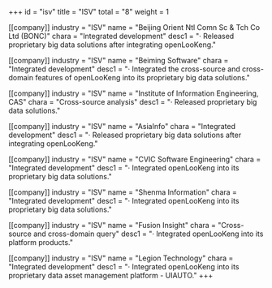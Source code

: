 +++
id = "isv"
title = "ISV"
total = "8"
weight = 1


[[company]]
industry = "ISV"
name = "Beijing Orient Ntl Comn Sc & Tch Co Ltd (BONC)"
chara = "Integrated development"
desc1 = "· Released proprietary big data solutions after integrating openLooKeng."

[[company]]
industry = "ISV"
name = "Beiming Software"
chara = "Integrated development"
desc1 = "· Integrated the cross-source and cross-domain features of openLooKeng into its proprietary big data solutions."

[[company]]
industry = "ISV"
name = "Institute of Information Engineering, CAS"
chara = "Cross-source analysis"
desc1 = "· Released proprietary big data solutions."

[[company]]
industry = "ISV"
name = "AsiaInfo"
chara = "Integrated development"
desc1 = "· Released proprietary big data solutions after integrating openLooKeng."

[[company]]
industry = "ISV"
name = "CVIC Software Engineering"
chara = "Integrated development"
desc1 = "· Integrated openLooKeng into its proprietary big data solutions."

[[company]]
industry = "ISV"
name = "Shenma Information"
chara = "Integrated development"
desc1 = "· Integrated openLooKeng into its proprietary big data solutions."

[[company]]
industry = "ISV"
name = "Fusion Insight"
chara = "Cross-source and cross-domain query"
desc1 = "· Integrated openLooKeng into its platform products."

[[company]]
industry = "ISV"
name = "Legion Technology"
chara = "Integrated development"
desc1 = "· Integrated openLooKeng into its proprietary data asset management platform - UIAUTO."
+++